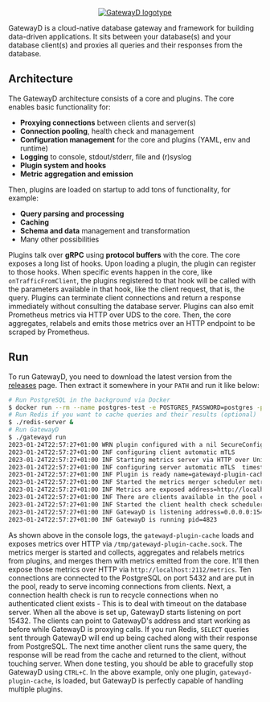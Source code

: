 <p align="center">
    <a href="https://gatewayd.io/">
        <picture>
            <source media="(prefers-color-scheme: dark)" srcset="https://github.com/gatewayd-io/gatewayd/blob/main/assets/gatewayd-logotype-dark.png">
            <img alt="GatewayD logotype" src="https://github.com/gatewayd-io/gatewayd/blob/main/assets/gatewayd-logotype-light.png">
        </picture>
    </a>
</p>

GatewayD is a cloud-native database gateway and framework for building data-driven applications. It sits between your database(s) and your database client(s) and proxies all queries and their responses from the database.

## Architecture

The GatewayD architecture consists of a core and plugins. The core enables basic functionality for:

- **Proxying connections** between clients and server(s)
- **Connection pooling**, health check and management
- **Configuration management** for the core and plugins (YAML, env and runtime)
- **Logging** to console, stdout/stderr, file and (r)syslog
- **Plugin system and hooks**
- **Metric aggregation and emission**

Then, plugins are loaded on startup to add tons of functionality, for example:

- **Query parsing and processing**
- **Caching**
- **Schema and data** management and transformation
- Many other possibilities

Plugins talk over **gRPC** using **protocol buffers** with the core. The core exposes a long list of hooks. Upon loading a plugin, the plugin can register to those hooks. When specific events happen in the core, like `onTrafficFromClient`, the plugins registered to that hook will be called with the parameters available in that hook, like the client request, that is, the query. Plugins can terminate client connections and return a response immediately without consulting the database server. Plugins can also emit Prometheus metrics via HTTP over UDS to the core. Then, the core aggregates, relabels and emits those metrics over an HTTP endpoint to be scraped by Prometheus.

## Run

To run GatewayD, you need to download the latest version from the [releases](https://github.com/gatewayd-io/gatewayd/releases) page. Then extract it somewhere in your `PATH` and run it like below:

```bash
# Run PostgreSQL in the background via Docker
$ docker run --rm --name postgres-test -e POSTGRES_PASSWORD=postgres -p 5432:5432 -d postgres
# Run Redis if you want to cache queries and their results (optional)
$ ./redis-server &
# Run GatewayD
$ ./gatewayd run
2023-01-24T22:57:27+01:00 WRN plugin configured with a nil SecureConfig
2023-01-24T22:57:27+01:00 INF configuring client automatic mTLS
2023-01-24T22:57:27+01:00 INF Starting metrics server via HTTP over Unix domain socket endpoint=/metrics timestamp=2023-01-24T22:57:27.848+0100 unixDomainSocket=/tmp/gatewayd-plugin-cache.sock
2023-01-24T22:57:27+01:00 INF configuring server automatic mTLS  timestamp=2023-01-24T22:57:27.849+0100
2023-01-24T22:57:27+01:00 INF Plugin is ready name=gatewayd-plugin-cache
2023-01-24T22:57:27+01:00 INF Started the metrics merger scheduler metricsMergerPeriod=5s startDelay=1674597452
2023-01-24T22:57:27+01:00 INF Metrics are exposed address=http://localhost:2112/metrics
2023-01-24T22:57:27+01:00 INF There are clients available in the pool count=10
2023-01-24T22:57:27+01:00 INF Started the client health check scheduler healthCheckPeriod=1m0s startDelay=1674597507
2023-01-24T22:57:27+01:00 INF GatewayD is listening address=0.0.0.0:15432
2023-01-24T22:57:27+01:00 INF GatewayD is running pid=4823
```

As shown above in the console logs, the `gatewayd-plugin-cache` loads and exposes metrics over HTTP via `/tmp/gatewayd-plugin-cache.sock`. The metrics merger is started and collects, aggregates and relabels metrics from plugins, and merges them with metrics emitted from the core. It'll then expose those metrics over HTTP via `http://localhost:2112/metrics`. Ten connections are connected to the PostgreSQL on port 5432 and are put in the pool, ready to serve incoming connections from clients. Next, a connection health check is run to recycle connections when no authenticated client exists - This is to deal with timeout on the database server. When all the above is set up, GatewayD starts listening on port 15432. The clients can point to GatewayD's address and start working as before while GatewayD is proxying calls. If you run Redis, `SELECT` queries sent through GatewayD will end up being cached along with their response from PostgreSQL. The next time another client runs the same query, the response will be read from the cache and returned to the client, without touching server. When done testing, you should be able to gracefully stop GatewayD using `CTRL+C`. In the above example, only one plugin, `gatewayd-plugin-cache`, is loaded, but GatewayD is perfectly capable of handling multiple plugins.
